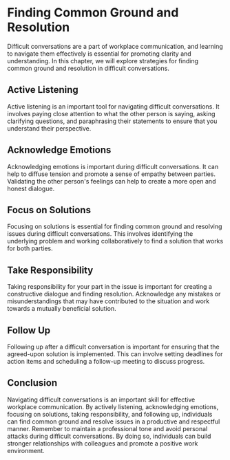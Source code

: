 Finding Common Ground and Resolution
===================================================================================

Difficult conversations are a part of workplace communication, and learning to navigate them effectively is essential for promoting clarity and understanding. In this chapter, we will explore strategies for finding common ground and resolution in difficult conversations.

Active Listening
----------------

Active listening is an important tool for navigating difficult conversations. It involves paying close attention to what the other person is saying, asking clarifying questions, and paraphrasing their statements to ensure that you understand their perspective.

Acknowledge Emotions
--------------------

Acknowledging emotions is important during difficult conversations. It can help to diffuse tension and promote a sense of empathy between parties. Validating the other person's feelings can help to create a more open and honest dialogue.

Focus on Solutions
------------------

Focusing on solutions is essential for finding common ground and resolving issues during difficult conversations. This involves identifying the underlying problem and working collaboratively to find a solution that works for both parties.

Take Responsibility
-------------------

Taking responsibility for your part in the issue is important for creating a constructive dialogue and finding resolution. Acknowledge any mistakes or misunderstandings that may have contributed to the situation and work towards a mutually beneficial solution.

Follow Up
---------

Following up after a difficult conversation is important for ensuring that the agreed-upon solution is implemented. This can involve setting deadlines for action items and scheduling a follow-up meeting to discuss progress.

Conclusion
----------

Navigating difficult conversations is an important skill for effective workplace communication. By actively listening, acknowledging emotions, focusing on solutions, taking responsibility, and following up, individuals can find common ground and resolve issues in a productive and respectful manner. Remember to maintain a professional tone and avoid personal attacks during difficult conversations. By doing so, individuals can build stronger relationships with colleagues and promote a positive work environment.
